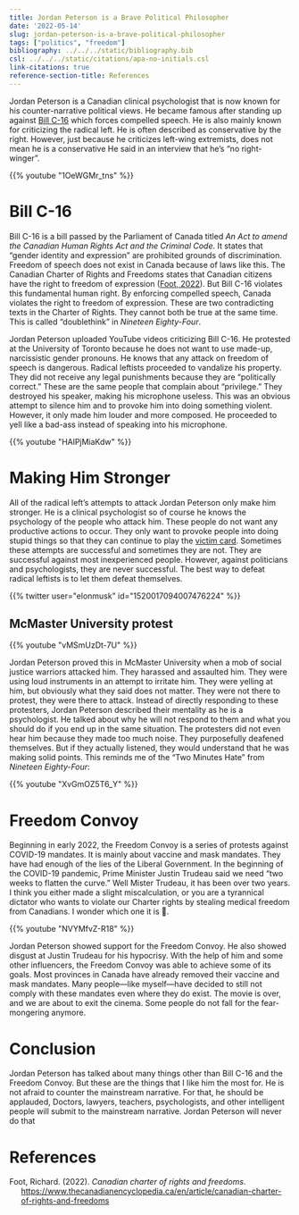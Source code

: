 ```yaml
---
title: Jordan Peterson is a Brave Political Philosopher
date: '2022-05-14'
slug: jordan-peterson-is-a-brave-political-philosopher
tags: ["politics", "freedom"]
bibliography: ../../../static/bibliography.bib
csl: ../../../static/citations/apa-no-initials.csl
link-citations: true
reference-section-title: References
---
```


Jordan Peterson is a Canadian clinical psychologist that is now known for his counter-narrative political views.
He became famous after standing up against [Bill C-16](https://www.parl.ca/DocumentViewer/en/42-1/bill/c-16/first-reading) which forces compelled speech.
He is also mainly known for criticizing the radical left.
He is often described as conservative by the right.
However, just because he criticizes left-wing extremists, does not mean he is a conservative
He said in an interview that he’s “no right-winger”.

{{% youtube "1OeWGMr_tns" %}}

# Bill C-16

Bill C-16 is a bill passed by the Parliament of Canada titled *An Act to amend the Canadian Human Rights Act and the Criminal Code*.
It states that “gender identity and expression” are prohibited grounds of discrimination.
Freedom of speech does not exist in Canada because of laws like this.
The Canadian Charter of Rights and Freedoms states that Canadian citizens have the right to freedom of expression ([Foot, 2022](#ref-canadian-charter-of-rights-and-freedoms)).
But Bill C-16 violates this fundamental human right.
By enforcing compelled speech, Canada violates the right to freedom of expression.
These are two contradicting texts in the Charter of Rights.
They cannot both be true at the same time.
This is called “doublethink” in *Nineteen Eighty-Four*.

Jordan Peterson uploaded YouTube videos criticizing Bill C-16.
He protested at the University of Toronto because he does not want to use made-up, narcissistic gender pronouns.
He knows that any attack on freedom of speech is dangerous.
Radical leftists proceeded to vandalize his property.
They did not receive any legal punishments because they are “politically correct.”
These are the same people that complain about “privilege.”
They destroyed his speaker, making his microphone useless.
This was an obvious attempt to silence him and to provoke him into doing something violent.
However, it only made him louder and more composed.
He proceeded to yell like a bad-ass instead of speaking into his microphone.

{{% youtube "HAlPjMiaKdw" %}}

# Making Him Stronger

All of the radical left’s attempts to attack Jordan Peterson only make him stronger.
He is a clinical psychologist so of course he knows the psychology of the people who attack him.
These people do not want any productive actions to occur.
They only want to provoke people into doing stupid things so that they can continue to play the [victim card](https://www.urbandictionary.com/define.php?term=victim%20card).
Sometimes these attempts are successful and sometimes they are not.
They are successful against most inexperienced people.
However, against politicians and psychologists, they are never successful.
The best way to defeat radical leftists is to let them defeat themselves.

{{% twitter user="elonmusk" id="1520017094007476224" %}}

## McMaster University protest

{{% youtube "vMSmUzDt-7U" %}}

Jordan Peterson proved this in McMaster University when a mob of social justice warriors attacked him.
They harassed and assaulted him.
They were using loud instruments in an attempt to irritate him.
They were yelling at him, but obviously what they said does not matter.
They were not there to protest, they were there to attack.
Instead of directly responding to these protesters, Jordan Peterson described their mentality as he is a psychologist.
He talked about why he will not respond to them and what you should do if you end up in the same situation.
The protesters did not even hear him because they made too much noise.
They purposefully deafened themselves.
But if they actually listened, they would understand that he was making solid points.
This reminds me of the “Two Minutes Hate” from *Nineteen Eighty-Four*:

{{% youtube "XvGmOZ5T6_Y" %}}

# Freedom Convoy

Beginning in early 2022, the Freedom Convoy is a series of protests against COVID-19 mandates.
It is mainly about vaccine and mask mandates.
They have had enough of the lies of the Liberal Government.
In the beginning of the COVID-19 pandemic, Prime Minister Justin Trudeau said we need “two weeks to flatten the curve.”
Well Mister Trudeau, it has been over two years.
I think you either made a slight miscalculation, or you are a tyrannical dictator who wants to violate our Charter rights by stealing medical freedom from Canadians.
I wonder which one it is 🤔.

{{% youtube "NVYMfvZ-R18" %}}

Jordan Peterson showed support for the Freedom Convoy.
He also showed disgust at Justin Trudeau for his hypocrisy.
With the help of him and some other influencers, the Freedom Convoy was able to achieve some of its goals.
Most provinces in Canada have already removed their vaccine and mask mandates.
Many people—like myself—have decided to still not comply with these mandates even where they do exist.
The movie is over, and we are about to exit the cinema.
Some people do not fall for the fear-mongering anymore.

# Conclusion

Jordan Peterson has talked about many things other than Bill C-16 and the Freedom Convoy.
But these are the things that I like him the most for.
He is not afraid to counter the mainstream narrative.
For that, he should be applauded,
Doctors, lawyers, teachers, psychologists, and other intelligent people will submit to the mainstream narrative.
Jordan Peterson will never do that

# References

<div id="refs" class="references csl-bib-body hanging-indent" line-spacing="2">

<div id="ref-canadian-charter-of-rights-and-freedoms" class="csl-entry">

Foot, Richard. (2022). *Canadian charter of rights and freedoms*. <https://www.thecanadianencyclopedia.ca/en/article/canadian-charter-of-rights-and-freedoms>

</div>

</div>
